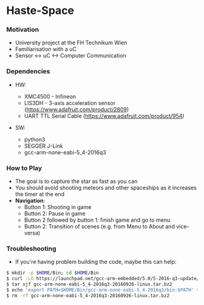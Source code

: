 # Haste-Space

### Motivation
  - University project at the FH Technikum Wien
  - Familiarisation with a uC
  - Sensor <-> uC <-> Computer Communication

### Dependencies
  - HW:
    - XMC4500 - Infineon
    - LIS3DH - 3-axis acceleration sensor (https://www.adafruit.com/product/2809)
    - UART TTL Serial Cable (https://www.adafruit.com/product/954)

  - SW:
    - python3  
    - SEGGER J-Link
    - gcc-arm-none-eabi-5_4-2016q3  

### How to Play
  - The goal is to capture the star as fast as you can
  - You should avoid shooting meteors and other spaceships as it increases the timer at the end
  - **Navigation**:
    - Button 1: Shooting in game
    - Button 2: Pause in game
    - Button 2 followed by button 1: finish game and go to menu
    - Button 2: Transition of scenes (e.g. from Menu to About and vice-versa)

### Troubleshooting
  - If you're having problem building the code, maybe this can help:
```bash
$ mkdir -p $HOME/Bin; cd $HOME/Bin  
$ curl -LO https://launchpad.net/gcc-arm-embedded/5.0/5-2016-q3-update/+download/gcc-arm-none-eabi-5_4-2016q3-20160926-linux.tar.bz2  
$ tar xjf gcc-arm-none-eabi-5_4-2016q3-20160926-linux.tar.bz2  
$ echo 'export PATH=$HOME/Bin/gcc-arm-none-eabi-5_4-2016q3/bin:$PATH' >> $HOME/.bashrc  
$ rm -rf gcc-arm-none-eabi-5_4-2016q3-20160926-linux.tar.bz2  
```
